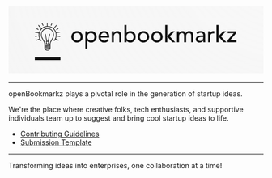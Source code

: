 ![Cloud Native Computing Foundation](profile/logo+name.png)

----

openBookmarkz plays a pivotal role in the generation of startup ideas.

We're the place where creative folks, tech enthusiasts, and supportive individuals team up to suggest and bring cool startup ideas to life.

* [Contributing Guidelines]()
* [Submission Template]()

----

Transforming ideas into enterprises, one collaboration at a time!
